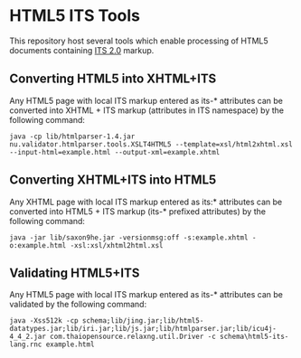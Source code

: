 HTML5 ITS Tools
===============

This repository host several tools which enable processing of HTML5
documents containing [ITS 2.0](http://www.w3.org/TR/its20/) markup.


Converting HTML5 into XHTML+ITS
-------------------------------

Any HTML5 page with local ITS markup entered as its-* attributes can
be converted into XHTML + ITS markup (attributes in ITS namespace) by
the following command:

    java -cp lib/htmlparser-1.4.jar nu.validator.htmlparser.tools.XSLT4HTML5 --template=xsl/html2xhtml.xsl --input-html=example.html --output-xml=example.xhtml


Converting XHTML+ITS into HTML5
-------------------------------

Any XHTML page with local ITS markup entered as its:* attributes can
be converted into HTML5 + ITS markup (its-* prefixed attributes) by
the following command:

    java -jar lib/saxon9he.jar -versionmsg:off -s:example.xhtml -o:example.html -xsl:xsl/xhtml2html.xsl


Validating HTML5+ITS
--------------------

Any HTML5 page with local ITS markup entered as its-* attributes can
be validated by the following command:

    java -Xss512k -cp schema;lib/jing.jar;lib/html5-datatypes.jar;lib/iri.jar;lib/js.jar;lib/htmlparser.jar;lib/icu4j-4_4_2.jar com.thaiopensource.relaxng.util.Driver -c schema\html5-its-lang.rnc example.html

